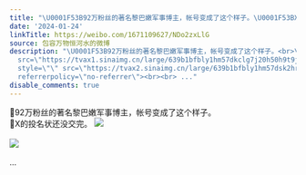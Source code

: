 ```yaml
---
title: "\U0001F53B92万粉丝的著名黎巴嫩军事博主，帐号变成了这个样子。\U0001F53BX的投名状还没交完。 [图片][图片]"
date: '2024-01-24'
linkTitle: https://weibo.com/1671109627/NDo2zxLlG
source: 包容万物恒河水的微博
description: "\U0001F53B92万粉丝的著名黎巴嫩军事博主，帐号变成了这个样子。<br>\U0001F53BX的投名状还没交完。 <img style=\"\"
  src=\"https://tvax1.sinaimg.cn/large/639b1bfbly1hm57dkclg7j20h50h9t9j.jpg\" referrerpolicy=\"no-referrer\"><br><br><img
  style=\"\" src=\"https://tvax2.sinaimg.cn/large/639b1bfbly1hm57dsk2hrj20zu1lvx19.jpg\"
  referrerpolicy=\"no-referrer\"><br><br> ..."
disable_comments: true
---
```

🔻92万粉丝的著名黎巴嫩军事博主，帐号变成了这个样子。<br>🔻X的投名状还没交完。 <img style="" src="https://tvax1.sinaimg.cn/large/639b1bfbly1hm57dkclg7j20h50h9t9j.jpg" referrerpolicy="no-referrer"><br><br><img style="" src="https://tvax2.sinaimg.cn/large/639b1bfbly1hm57dsk2hrj20zu1lvx19.jpg" referrerpolicy="no-referrer"><br><br> ...